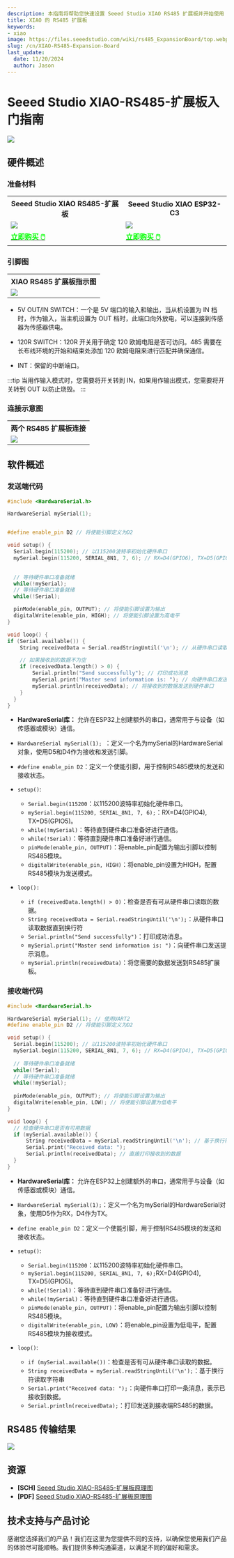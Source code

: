 ```yaml
---
description: 本指南将帮助您快速设置 Seeed Studio XIAO RS485 扩展板并开始使用 RS485 通信。
title: XIAO 的 RS485 扩展板
keywords:
- xiao
image: https://files.seeedstudio.com/wiki/rs485_ExpansionBoard/top.webp
slug: /cn/XIAO-RS485-Expansion-Board
last_update:
  date: 11/20/2024
  author: Jason
---
```



# Seeed Studio XIAO-RS485-扩展板入门指南

<div style={{textAlign:'center'}}><img src="https://files.seeedstudio.com/wiki/rs485_ExpansionBoard/top.jpg" style={{width:600, height:'auto'}}/></div>


## 硬件概述

### 准备材料

<div class="table-center">
	<table align="center">
		<tr>
			<th>Seeed Studio XIAO RS485-扩展板</th>
			<th>Seeed Studio XIAO ESP32-C3</th>
		</tr>
		<tr>
			<td><div style={{textAlign:'center'}}><img src="https://files.seeedstudio.com/wiki/rs485_ExpansionBoard/hadware.jpg" style={{width:250, height:'auto'}}/></div></td>
			<td><div style={{textAlign:'center'}}><img src="https://files.seeedstudio.com/wiki/rs485_ExpansionBoard/esp32.jpg" style={{width:250, height:'auto'}}/></div></td>
		</tr>
		<tr>
			<td><div class="get_one_now_container" style={{textAlign: 'center'}}>
				<a class="get_one_now_item" href="https://www.seeedstudio.com/RS485-Breakout-Board-for-XIAO-p-6306.html">
				<strong><span><font color={'FFFFFF'} size={"4"}> 立即购买 🖱️</font></span></strong>
				</a>
			</div></td>
			<td><div class="get_one_now_container" style={{textAlign: 'center'}}>
				<a class="get_one_now_item" href="https://www.seeedstudio.com/seeed-xiao-esp32c3-p-5431.html">
				<strong><span><font color={'FFFFFF'} size={"4"}> 立即购买 🖱️</font></span></strong>
				</a>
			</div></td>
		</tr>
	</table>
</div>


### 引脚图

<div class="table-center">
  <table align="center">
    <tr>
        <th>XIAO RS485 扩展板指示图</th>
    </tr>
    <tr>
        <td><div style={{textAlign:'center'}}><img src="https://files.seeedstudio.com/wiki/rs485_ExpansionBoard/pinlist.png" style={{width:700, height:'auto'}}/></div></td>
    </tr>
  </table>
</div>

- 5V OUT/IN SWITCH：一个是 5V 端口的输入和输出，当从机设置为 IN 档时，作为输入，当主机设置为 OUT 档时，此端口向外放电，可以连接到传感器为传感器供电。

- 120R SWITCH：120R 开关用于确定 120 欧姆电阻是否可访问。485 需要在长布线环境的开始和结束处添加 120 欧姆电阻来进行匹配并确保通信。

- INT：保留的中断端口。

:::tip
当用作输入模式时，您需要将开关转到 IN，如果用作输出模式，您需要将开关转到 OUT 以防止烧毁。
:::

### 连接示意图
<div class="table-center">
  <table align="center">
    <tr>
        <th>两个 RS485 扩展板连接</th>
    </tr>
    <tr>
        <td><div style={{textAlign:'center'}}><img src="https://files.seeedstudio.com/wiki/rs485_ExpansionBoard/connect1.png" style={{width:700, height:'auto'}}/></div></td>
    </tr>
  </table>
</div>

## 软件概述

### 发送端代码

```cpp
#include <HardwareSerial.h>

HardwareSerial mySerial(1); 


#define enable_pin D2 // 将使能引脚定义为D2

void setup() {
  Serial.begin(115200); // 以115200波特率初始化硬件串口
  mySerial.begin(115200, SERIAL_8N1, 7, 6); // RX=D4(GPIO6), TX=D5(GPIO7)

  
  // 等待硬件串口准备就绪
  while(!mySerial);
  // 等待硬件串口准备就绪
  while(!Serial);

  pinMode(enable_pin, OUTPUT); // 将使能引脚设置为输出
  digitalWrite(enable_pin, HIGH); // 将使能引脚设置为高电平
}

void loop() {
if (Serial.available()) {
    String receivedData = Serial.readStringUntil('\n'); // 从硬件串口读取数据直到换行符

    // 如果接收到的数据不为空
    if (receivedData.length() > 0) {
        Serial.println("Send successfully"); // 打印成功消息
        mySerial.print("Master send information is: "); // 向硬件串口发送提示消息
        mySerial.println(receivedData); // 将接收到的数据发送到硬件串口
    }
  }
}

```
- **HardwareSerial库：** 允许在ESP32上创建额外的串口，通常用于与设备（如传感器或模块）通信。
- `HardwareSerial mySerial(1); `：定义一个名为mySerial的HardwareSerial对象，使用D5和D4作为接收和发送引脚。
- `#define enable_pin D2`：定义一个使能引脚，用于控制RS485模块的发送和接收状态。

- `setup()`:
  - `Serial.begin(115200`：以115200波特率初始化硬件串口。
  - `mySerial.begin(115200, SERIAL_8N1, 7, 6);`：RX=D4(GPIO4), TX=D5(GPIO5)。
  - `while(!mySerial)`：等待直到硬件串口准备好进行通信。
  - `while(!Serial)`：等待直到硬件串口准备好进行通信。
  - `pinMode(enable_pin, OUTPUT)`：将enable_pin配置为输出引脚以控制RS485模块。
  - `digitalWrite(enable_pin, HIGH)`：将enable_pin设置为HIGH，配置RS485模块为发送模式。

- `loop():`
  - `if (receivedData.length() > 0)`：检查是否有可从硬件串口读取的数据。
  -  `String receivedData = Serial.readStringUntil('\n');`：从硬件串口读取数据直到换行符
  - `Serial.println("Send successfully")`：打印成功消息。
  - `mySerial.print("Master send information is: ")`：向硬件串口发送提示消息。
  - `mySerial.println(receivedData)`：将您需要的数据发送到RS485扩展板。


### 接收端代码

```cpp
#include <HardwareSerial.h>

HardwareSerial mySerial(1); // 使用UART2
#define enable_pin D2 // 将使能引脚定义为D2

void setup() {
  Serial.begin(115200); // 以115200波特率初始化硬件串口
  mySerial.begin(115200, SERIAL_8N1, 7, 6); // RX=D4(GPIO4), TX=D5(GPIO5)
  
  // 等待硬件串口准备就绪
  while(!Serial);
  // 等待硬件串口准备就绪
  while(!mySerial);
  
  pinMode(enable_pin, OUTPUT); // 将使能引脚设置为输出
  digitalWrite(enable_pin, LOW); // 将使能引脚设置为低电平
}

void loop() {
  // 检查硬件串口是否有可用数据
  if (mySerial.available()) {
      String receivedData = mySerial.readStringUntil('\n'); // 基于换行符读取字符串
      Serial.print("Received data: ");
      Serial.println(receivedData); // 直接打印接收到的数据
  }
}

```

- **HardwareSerial库：** 允许在ESP32上创建额外的串口，通常用于与设备（如传感器或模块）通信。
- `HardwareSerial mySerial(1);`：定义一个名为mySerial的HardwareSerial对象，使用D5作为RX，D4作为TX。
- `define enable_pin D2`：定义一个使能引脚，用于控制RS485模块的发送和接收状态。

- `setup()`:
  - `Serial.begin(115200`：以115200波特率初始化硬件串口。
  - `mySerial.begin(115200, SERIAL_8N1, 7, 6);`RX=D4(GPIO4), TX=D5(GPIO5)。
  - `while(!Serial)`：等待直到硬件串口准备好进行通信。
  - `while(!mySerial)`：等待直到硬件串口准备好进行通信。
  - `pinMode(enable_pin, OUTPUT)`：将enable_pin配置为输出引脚以控制RS485模块。
  - `digitalWrite(enable_pin, LOW)`：将enable_pin设置为低电平，配置RS485模块为接收模式。

- `loop()`:
  - `if (mySerial.available())`：检查是否有可从硬件串口读取的数据。
  - `String receivedData = mySerial.readStringUntil('\n');`：基于换行符读取字符串
  - `Serial.print("Received data: ");`：向硬件串口打印一条消息，表示已接收到数据。
  - `Serial.println(receivedData);`：打印发送到接收端RS485的数据。

## RS485 传输结果


<div style={{textAlign:'center'}}><img src="https://files.seeedstudio.com/wiki/RS485_V2AI/photo/rs485_result.png" style={{width:1000, height:'auto'}}/></div>


## 资源

- **[SCH]** [Seeed Studio XIAO-RS485-扩展板原理图](https://files.seeedstudio.com/wiki/rs485_ExpansionBoard/Seeed_Studio_XIAO_RS485_Expansion_Board.kicad_sch)
- **[PDF]** [Seeed Studio XIAO-RS485-扩展板原理图](https://files.seeedstudio.com/wiki/rs485_ExpansionBoard/Seeed_Studio_XIAO_RS485_Expansion_Board.pdf)

## 技术支持与产品讨论

感谢您选择我们的产品！我们在这里为您提供不同的支持，以确保您使用我们产品的体验尽可能顺畅。我们提供多种沟通渠道，以满足不同的偏好和需求。

<div class="button_tech_support_container">
<a href="https://forum.seeedstudio.com/" class="button_forum"></a>
<a href="https://www.seeedstudio.com/contacts" class="button_email"></a>
</div>

<div class="button_tech_support_container">
<a href="https://discord.gg/eWkprNDMU7" class="button_discord"></a>
<a href="https://github.com/Seeed-Studio/wiki-documents/discussions/69" class="button_discussion"></a>
</div>